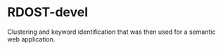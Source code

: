 # RDOST-devel
Clustering and keyword identification that was then used for a semantic web application.
